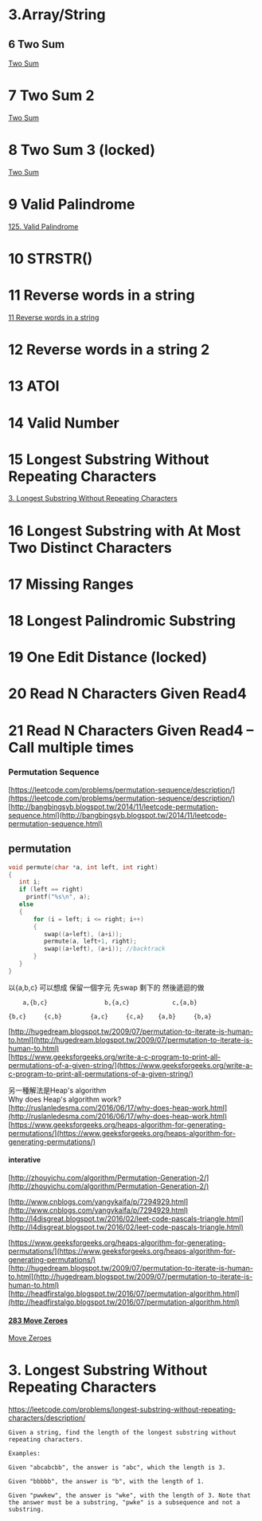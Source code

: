 # 3.Array/String

## 6 Two Sum

[Two Sum](questions/TwoSum.md)

# 7 Two Sum 2
[Two Sum](questions/TwoSum.md)


# 8 Two Sum 3 (locked)
[Two Sum](questions/TwoSum.md)


# 9 Valid Palindrome

[125. Valid Palindrome](questions/ValidPalindrome.md)

# 10 STRSTR\(\)

# 11 Reverse words in a string

[11 Reverse words in a string](questions/ReverseWordsInAString.md)

# 12 Reverse words in a string 2

# 13 ATOI

# 14 Valid Number

# 15 Longest Substring Without Repeating Characters

[3. Longest Substring Without Repeating Characters](/questions/LongestSubstringWithoutRepeatingCharacters.md)

# 16 Longest Substring with At Most Two Distinct Characters

# 17 Missing Ranges

# 18 Longest Palindromic Substring

# 19 One Edit Distance \(locked\)

# 20 Read N Characters Given Read4

# 21 Read N Characters Given Read4 – Call multiple times

### Permutation Sequence

[https://leetcode.com/problems/permutation-sequence/description/](https://leetcode.com/problems/permutation-sequence/description/)  
[http://bangbingsyb.blogspot.tw/2014/11/leetcode-permutation-sequence.html](http://bangbingsyb.blogspot.tw/2014/11/leetcode-permutation-sequence.html)

## permutation

```c
void permute(char *a, int left, int right)
{
   int i;
   if (left == right)
     printf("%s\n", a);
   else
   {
       for (i = left; i <= right; i++)
       {
          swap((a+left), (a+i));
          permute(a, left+1, right);
          swap((a+left), (a+i)); //backtrack
       }
   }
}
```

以{a,b,c}  可以想成  保留一個字元    先swap 剩下的   然後遞迴的做

```
    a,{b,c}                b,{a,c}            c,{a,b}

{b,c}     {c,b}        {a,c}     {c,a}    {a,b}     {b,a}
```

[http://hugedream.blogspot.tw/2009/07/permutation-to-iterate-is-human-to.html](http://hugedream.blogspot.tw/2009/07/permutation-to-iterate-is-human-to.html)  
[https://www.geeksforgeeks.org/write-a-c-program-to-print-all-permutations-of-a-given-string/](https://www.geeksforgeeks.org/write-a-c-program-to-print-all-permutations-of-a-given-string/)

另一種解法是Heap's algorithm   
Why does Heap's algorithm work?  
[http://ruslanledesma.com/2016/06/17/why-does-heap-work.html](http://ruslanledesma.com/2016/06/17/why-does-heap-work.html)  
[https://www.geeksforgeeks.org/heaps-algorithm-for-generating-permutations/](https://www.geeksforgeeks.org/heaps-algorithm-for-generating-permutations/)

#### interative

[http://zhouyichu.com/algorithm/Permutation-Generation-2/](http://zhouyichu.com/algorithm/Permutation-Generation-2/)

[http://www.cnblogs.com/yangykaifa/p/7294929.html](http://www.cnblogs.com/yangykaifa/p/7294929.html)  
[http://l4disgreat.blogspot.tw/2016/02/leet-code-pascals-triangle.html](http://l4disgreat.blogspot.tw/2016/02/leet-code-pascals-triangle.html)

[https://www.geeksforgeeks.org/heaps-algorithm-for-generating-permutations/](https://www.geeksforgeeks.org/heaps-algorithm-for-generating-permutations/)  
[http://hugedream.blogspot.tw/2009/07/permutation-to-iterate-is-human-to.html](http://hugedream.blogspot.tw/2009/07/permutation-to-iterate-is-human-to.html)  
[http://headfirstalgo.blogspot.tw/2016/07/permutation-algorithm.html](http://headfirstalgo.blogspot.tw/2016/07/permutation-algorithm.html)





#### [283 Move Zeroes](https://leetcode.com/problems/move-zeroes/)
[Move Zeroes](/questions/MoveZeroes.md)


# 3. Longest Substring Without Repeating Characters
https://leetcode.com/problems/longest-substring-without-repeating-characters/description/

    Given a string, find the length of the longest substring without repeating characters.
    
    Examples:
    
    Given "abcabcbb", the answer is "abc", which the length is 3.
    
    Given "bbbbb", the answer is "b", with the length of 1.
    
    Given "pwwkew", the answer is "wke", with the length of 3. Note that the answer must be a substring, "pwke" is a subsequence and not a substring.
    
    

